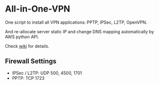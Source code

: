 # All-in-One-VPN
One script to install all VPN applications: PPTP, IPSec, L2TP, OpenVPN.

And re-allocate server static IP and change DNS mapping automatically by AWS python API.

Check [wiki](https://github.com/peterjpxie/All-in-One-VPN/wiki) for details.

## Firewall Settings
* IPSec / L2TP: UDP 500, 4500, 1701
* PPTP:         TCP 1723

  


